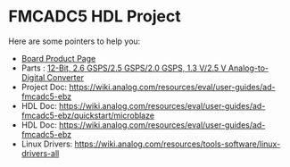 # FMCADC5 HDL Project

Here are some pointers to help you:
  * [Board Product Page](https://www.analog.com/ad-fmcadc5-ebz)
  * Parts : [12-Bit, 2.6 GSPS/2.5 GSPS/2.0 GSPS, 1.3 V/2.5 V Analog-to-Digital Converter](https://www.analog.com/ad9625)
  * Project Doc: https://wiki.analog.com/resources/eval/user-guides/ad-fmcadc5-ebz
  * HDL Doc: https://wiki.analog.com/resources/eval/user-guides/ad-fmcadc5-ebz/quickstart/microblaze
  * HDL Doc: https://wiki.analog.com/resources/eval/user-guides/ad-fmcadc5-ebz
  * Linux Drivers: https://wiki.analog.com/resources/tools-software/linux-drivers-all
